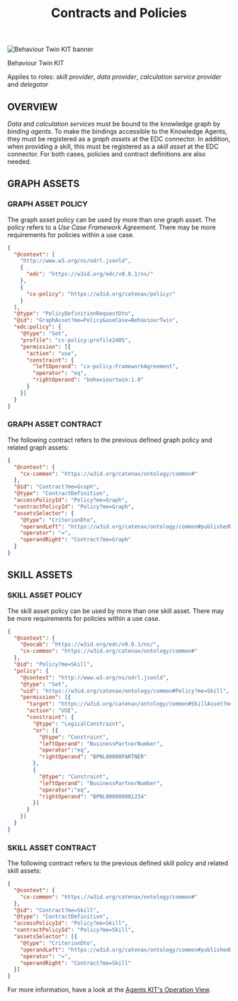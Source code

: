 ﻿---
id: contracts-and-policies
title: Contracts and Policies
description: Behaviour Twin KIT
---

<div style={{display:'block'}}>
  <div style={{display:'inline-block', verticalAlign:'top'}}>

![Behaviour Twin KIT banner](@site/static/img/kits/behavior-twin/behavior-twin-kit-logo.drawio.svg)

  </div>
  <div style={{display:'inline-block', fontSize:17, color:'rgb(255,166,1)', marginLeft:7, verticalAlign:'top', paddingTop:6}}>
Behaviour Twin KIT
  </div>
</div>

Applies to roles: *skill provider*, *data provider*, *calculation service provider* and *delegator*

## OVERVIEW

*Data* and *calculation services* must be bound to the knowledge graph by *binding agents*. To make the bindings accessible to the Knowledge Agents, they must be registered as a *graph assets* at the EDC connector. In addition, when providing a skill, this must be registered as a *skill asset* at the EDC connector. For both cases, policies and contract definitions are also needed.

## GRAPH ASSETS

### GRAPH ASSET POLICY

The graph asset policy can be used by more than one graph asset. The policy refers to a *Use Case Framework Agreement*. There may be more requirements for policies within a use case.

```json
{
  "@context": [
    "http://www.w3.org/ns/odrl.jsonld", 
    {
      "edc": "https://w3id.org/edc/v0.0.1/ns/"
    },
    {
      "cx-policy": "https://w3id.org/catenax/policy/"
    }
  ],
  "@type": "PolicyDefinitionRequestDto",
  "@id": "GraphAsset?me=Policy&useCase=BehaviourTwin",
  "edc:policy": {
    "@type": "Set",
    "profile": "cx-policy:profile2405",
    "permission": [{
      "action": "use",
      "constraint": {
        "leftOperand": "cx-policy:FrameworkAgreement",
        "operator": "eq",
        "rightOperand": "behaviourtwin:1.0"
      }
    }]
  }
}
```

### GRAPH ASSET CONTRACT

The following contract refers to the previous defined graph policy and related graph assets:

```json
{
  "@context": {
    "cx-common": "https://w3id.org/catenax/ontology/common#"
  },
  "@id": "Contract?me=Graph",
  "@type": "ContractDefinition",
  "accessPolicyId": "Policy?me=Graph",
  "contractPolicyId": "Policy?me=Graph",
  "assetsSelector": {
    "@type": "CriterionDto",
    "operandLeft": "https://w3id.org/catenax/ontology/common#publishedUnderContract",
    "operator": "=",
    "operandRight": "Contract?me=Graph"
  }
}
```

## SKILL ASSETS

### SKILL ASSET POLICY

The skill asset policy can be used by more than one skill asset. There may be more requirements for policies within a use case.

```json
{
  "@context": {
    "@vocab": "https://w3id.org/edc/v0.0.1/ns/",
    "cx-common": "https://w3id.org/catenax/ontology/common#"
  },
  "@id": "Policy?me=Skill",
  "policy": {
    "@context": "http://www.w3.org/ns/odrl.jsonld",
    "@type": "Set",
    "uid": "https://w3id.org/catenax/ontology/common#Policy?me=Skill",
    "permission": [{
      "target": "https://w3id.org/catenax/ontology/common#SkillAsset?me=",
      "action": "USE",
      "constraint": {
        "@type": "LogicalConstraint",
        "or": [{
          "@type": "Constraint",
          "leftOperand": "BusinessPartnerNumber",
          "operator":"eq",
          "rightOperand": "BPNL00000PARTNER"
        },
        {
          "@type": "Constraint",
          "leftOperand": "BusinessPartnerNumber",
          "operator":"eq",
          "rightOperand": "BPNL000000001234"
        }]
      }
    }]
  }
}
```

### SKILL ASSET CONTRACT

The following contract refers to the previous defined skill policy and related skill assets:

```json
{
  "@context": {
    "cx-common": "https://w3id.org/catenax/ontology/common#"
  },
  "@id": "Contract?me=Skill",
  "@type": "ContractDefinition",
  "accessPolicyId": "Policy?me=Skill",
  "contractPolicyId": "Policy?me=Skill",
  "assetsSelector": [{
    "@type": "CriterionDto",
    "operandLeft": "https://w3id.org/catenax/ontology/common#publishedUnderContract",
    "operator": "=",
    "operandRight": "Contract?me=Skill"
  }]
}
```

For more information, have a look at the [Agents KIT's Operation View](../../../../knowledge-agents/operation-view/provider).
